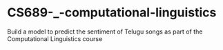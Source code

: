 # CS689-_-computational-linguistics
Build a model to predict the sentiment of Telugu songs as part of the Computational Linguistics course
